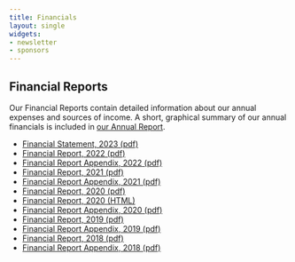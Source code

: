 ```yaml
---
title: Financials
layout: single
widgets:
- newsletter
- sponsors
---
```


## Financial Reports

Our Financial Reports contain detailed information about our annual expenses and sources of income. A short, graphical summary of our annual financials is included in [our Annual Report](/about-us/impact/#annual-reports).

- [Financial Statement, 2023 (pdf)](https://carpentries.org/files/reports/FinancialStatement2023.pdf)
- [Financial Report, 2022 (pdf)](https://carpentries.org/files/reports/FinancialReport2022.pdf)
- [Financial Report Appendix, 2022 (pdf)](https://carpentries.org/files/reports/FinancialReportAppendix2022.pdf)
- [Financial Report, 2021 (pdf)](https://carpentries.org/files/reports/2021%20Carpentries%20Financial%20Report_Final.pdf)
- [Financial Report Appendix, 2021 (pdf)](https://carpentries.org/files/reports/2021-Appendix_Financial-Report%20(1).pdf)
- [Financial Report, 2020 (pdf)](https://carpentries.org/files/reports/Carpentries2020FinancialReport.pdf)
- [Financial Report, 2020 (HTML)](https://carpentries.org/financial-report-2020/)
- [Financial Report Appendix, 2020 (pdf)](https://carpentries.org/files/reports/Carpentries2020FinancialReportAppendix.pdf)
- [Financial Report, 2019 (pdf)](https://carpentries.org/files/reports/2019FinancialReport.pdf)
- [Financial Report Appendix, 2019 (pdf)](https://carpentries.org/files/reports/2019FinancialReportAppendix.pdf)
- [Financial Report, 2018 (pdf)](https://carpentries.org/files/reports/2018FinancialReport.pdf)
- [Financial Report Appendix, 2018 (pdf)](https://carpentries.org/files/reports/2018FinancialReportAppendix.pdf) 